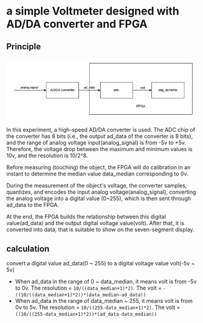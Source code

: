 # a simple Voltmeter designed with AD/DA converter and FPGA

## Principle

![a_simple_voltmeter_module](https://github.com/KaihaoYuHW/Verilog_a-simple-Voltmeter/blob/main/doc/a_simple_voltmeter_module.png)

In this experiment, a high-speed AD/DA converter is used. The ADC chip of the converter has 8 bits (i.e., the output ad_data of the converter is 8 bits), and the range of analog voltage input(analog_signal) is from -5v to +5v. Therefore, the voltage drop between the maximum and minimum values is 10v, and the resolution is 10/2^8. 

Before measuring (touching) the object, the FPGA will do calibration in an instant to determine the median value data_median corresponding to 0v.

During the measurement of the object's voltage, the converter samples, quantizes, and encodes the input analog voltage(analog_signal), converting the analog voltage into a digital value (0~255), which is then sent through ad_data to the FPGA. 

At the end, the FPGA builds the relationship between this digital value(ad_data) and the output digital voltage value(volt). After that, it is converted into data, that is suitable to show on the seven-segment display.

## calculation

convert a digital value ad_data(0 ~ 255) to a digital voltage value volt(-5v ~ 5v)

- When ad_data in the range of 0 ~ data_median, it means volt is from -5v to 0v. The resolution = `10/((data_median+1)*2)`. The volt = `-((10/((data_median+1)*2))*(data_median-ad_data))`
- When ad_data in the range of data_median ~ 255, it means volt is from 0v to 5v. The resolution = `10/((255-data_median+1)*2)`. The volt = `((10/((255-data_median+1)*2))*(ad_data-data_median))`
